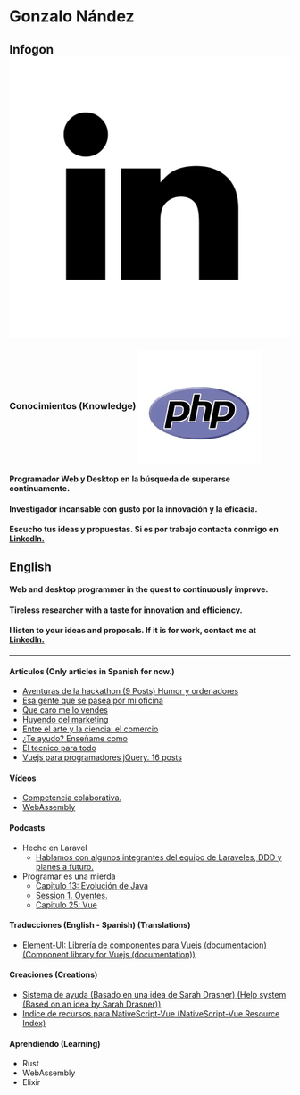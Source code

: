 <meta name="viewport" content="width=device-width, initial-scale=1">
<link rel="stylesheet" href="css/style.css">

# Gonzalo Nández
## Infogon [<img align="center"  src="https://github.com/Gonzalo2310/Gonzalo2310/blob/master/images/linkedin.svg" alt="Linkedln"/>](https://www.linkedin.com/in/gonzalo-nandez-batista/)

### Conocimientos (Knowledge) <img align="center"  src="https://github.com/Gonzalo2310/Gonzalo2310/blob/master/images/logos.gif" alt="Logos"/>

#### Programador Web y Desktop en la búsqueda de superarse continuamente.
#### Investigador incansable con gusto por la innovación y la eficacia.
#### Escucho tus ideas y propuestas. Si es por trabajo contacta conmigo en [Linkedln.](https://www.linkedin.com/in/gonzalo-nandez-batista/)

## English
#### Web and desktop programmer in the quest to continuously improve.
#### Tireless researcher with a taste for innovation and efficiency.
#### I listen to your ideas and proposals. If it is for work, contact me at [LinkedIn.](https://www.linkedin.com/in/gonzalo-nandez-batista/)

<hr>

#### Artículos (Only articles in Spanish for now.)
* [Aventuras de la hackathon (9 Posts) Humor y ordenadores](https://comunidad.programaresunamierda.com/2019/06/aventuras-de-la-hackathon-el-problema.html)
* [Esa gente que se pasea por mi oficina](https://comunidad.programaresunamierda.com/2019/03/esa-gente-que-se-pasea-por-mi-oficina.html)
* [Que caro me lo vendes](https://comunidad.programaresunamierda.com/2019/01/que-caro-me-lo-vendes.html)
* [Huyendo del marketing](https://comunidad.programaresunamierda.com/2018/12/huyendo-del-marketing.html)
* [Entre el arte y la ciencia: el comercio](https://comunidad.programaresunamierda.com/2018/12/entre-el-arte-y-la-ciencia-el-comercio.html)
* [¿Te ayudo? Enseñame como](https://comunidad.programaresunamierda.com/2018/12/te-ayudo-ensename-como.html)
* [El tecnico para todo](https://comunidad.programaresunamierda.com/2018/12/el-tecnico-para-todo.html)
* [Vuejs para programadores jQuery. 16 posts](https://comunidad.programaresunamierda.com/2020/06/vuejs-para-programadores-jquery.html)

#### Vídeos
* [Competencia colaborativa.](https://www.youtube.com/watch?v=TKRYuj26J6w)
* [WebAssembly](https://youtu.be/7Gt7IspQLzU)

#### Podcasts
* Hecho en Laravel
  * [Hablamos con algunos integrantes del equipo de Laraveles, DDD y planes a futuro.](https://github.com/Gonzalo2310/Gonzalo2310/blob/master/sound/Hecho%20en%20laravel%20EP%2029.mp3?raw=true)
* Programar es una mierda
  * [Capitulo 13: Evolución de Java](https://www.youtube.com/watch?v=WVWowXYJTcQ)
  * [Session 1. Oyentes.](https://www.ivoox.com/sesion-oyentes-1-estructura-buenas-practicas-audios-mp3_rf_22971998_1.html)
  * [Capitulo 25: Vue](https://www.youtube.com/watch?v=_K8S0f3IrMU)

#### Traducciones (English - Spanish) (Translations)
* [Element-UI: Librería de componentes para Vuejs (documentacion) (Component library for Vuejs (documentation))](https://github.com/ElemeFE/element)

#### Creaciones (Creations)
* [Sistema de ayuda (Basado en una idea de Sarah Drasner) (Help system (Based on an idea by Sarah Drasner))](https://github.com/Gonzalo2310/SDras-Helper)
* [Indice de recursos para NativeScript-Vue (NativeScript-Vue Resource Index)](https://github.com/Gonzalo2310/awesome-nativescript-vue)

#### Aprendiendo (Learning)
* Rust
* WebAssembly
* Elixir


